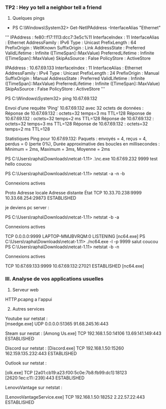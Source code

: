 ### TP2 : Hey yo tell a neighbor tell a friend

1. Quelques pings

* PS C:\Windows\System32> Get-NetIPAddress -InterfaceAlias "Ethernet"

'''
 IPAddress         : fe80::f17:1113:dcc7:3e5c%11
 InterfaceIndex    : 11
 InterfaceAlias    : Ethernet
 AddressFamily     : IPv6
 Type              : Unicast
 PrefixLength      : 64
 PrefixOrigin      : WellKnown
 SuffixOrigin      : Link
 AddressState      : Preferred
 ValidLifetime     : Infinite ([TimeSpan]::MaxValue)
 PreferredLifetime : Infinite ([TimeSpan]::MaxValue)
 SkipAsSource      : False
 PolicyStore       : ActiveStore

 IPAddress         : 10.67.69.133
 InterfaceIndex    : 11
 InterfaceAlias    : Ethernet
 AddressFamily     : IPv4
 Type              : Unicast
 PrefixLength      : 24
 PrefixOrigin      : Manual
 SuffixOrigin      : Manual
 AddressState      : Preferred
 ValidLifetime     : Infinite ([TimeSpan]::MaxValue)
 PreferredLifetime : Infinite ([TimeSpan]::MaxValue)
 SkipAsSource      : False
 PolicyStore       : ActiveStore
'''

PS C:\Windows\System32> ping 10.67.69.132

Envoi d’une requête 'Ping'  10.67.69.132 avec 32 octets de données :
Réponse de 10.67.69.132 : octets=32 temps=3 ms TTL=128
Réponse de 10.67.69.132 : octets=32 temps=2 ms TTL=128
Réponse de 10.67.69.132 : octets=32 temps=3 ms TTL=128
Réponse de 10.67.69.132 : octets=32 temps=2 ms TTL=128

Statistiques Ping pour 10.67.69.132:
    Paquets : envoyés = 4, reçus = 4, perdus = 0 (perte 0%),
Durée approximative des boucles en millisecondes :
    Minimum = 2ms, Maximum = 3ms, Moyenne = 2ms

PS C:\Users\rapha\Downloads\netcat-1.11> .\nc.exe 10.67.69.232 9999
test
hello 
coucou


PS C:\Users\rapha\Downloads\netcat-1.11> netstat -a -n -b

Connexions actives

  Proto  Adresse locale         Adresse distante       État
  TCP    10.33.70.238:9999      10.33.68.254:29873     ESTABLISHED

je deviens pc server :

PS C:\Users\rapha\Downloads\netcat-1.11> netstat -b -a

Connexions actives

  TCP    0.0.0.0:9999           LAPTOP-MMJBVRQM:0      LISTENING
 [nc64.exe]
PS C:\Users\rapha\Downloads\netcat-1.11> ./nc64.exe -l -p 9999
salut
coucou
PS C:\Users\rapha\Downloads\netcat-1.11> netstat -b -n

Connexions actives

  TCP    10.67.69.133:9999      10.67.69.132:27021     ESTABLISHED
 [nc64.exe]

### III. Analyse de vos applications usuelles

1. Serveur web

HTTP.pcapng a l'appui

2. Autres services

Youtube sur netstat :  
[msedge.exe]
UDP    0.0.0.0:51365          91.68.245.16:443

Steam sur nestat : 
[Among Us.exe]
TCP    192.168.1.50:14106     13.69.141.149:443      ESTABLISHED

Discord sur netstat :
[Discord.exe]
TCP    192.168.1.50:15260     162.159.135.232:443    ESTABLISHED

Outlook sur netstat : 

[olk.exe]
TCP    [2a01:cb19:a23:f00:5c0e:7b8:fb99:dc1]:18123  [2620:1ec:c11::239]:443  ESTABLISHED

LenovoVantage sur netstat : 

[LenovoVantageService.exe]
TCP    192.168.1.50:18252     2.22.57.22:443         ESTABLISHED

